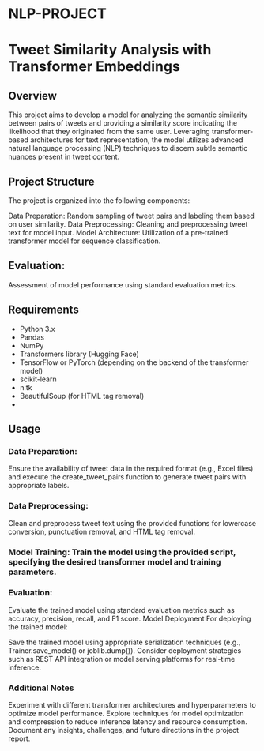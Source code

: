 ﻿# NLP-PROJECT
# Tweet Similarity Analysis with Transformer Embeddings
## Overview
This project aims to develop a model for analyzing the semantic similarity between pairs of tweets and providing a similarity score indicating the likelihood that they originated from the same user. Leveraging transformer-based architectures for text representation, the model utilizes advanced natural language processing (NLP) techniques to discern subtle semantic nuances present in tweet content.

## Project Structure
The project is organized into the following components:

Data Preparation: Random sampling of tweet pairs and labeling them based on user similarity.
Data Preprocessing: Cleaning and preprocessing tweet text for model input.
Model Architecture: Utilization of a pre-trained transformer model for sequence classification.
## Evaluation: 
Assessment of model performance using standard evaluation metrics.

## Requirements
+ Python 3.x
+ Pandas
+ NumPy
+ Transformers library (Hugging Face)
+ TensorFlow or PyTorch (depending on the backend of the transformer model)
+ scikit-learn
+ nltk
+ BeautifulSoup (for HTML tag removal)
+ 
## Usage
### Data Preparation: 
Ensure the availability of tweet data in the required format (e.g., Excel files) and execute the create_tweet_pairs function to generate tweet pairs with appropriate labels.
### Data Preprocessing: 
Clean and preprocess tweet text using the provided functions for lowercase conversion, punctuation removal, and HTML tag removal.
### Model Training: Train the model using the provided script, specifying the desired transformer model and training parameters.
### Evaluation: 
Evaluate the trained model using standard evaluation metrics such as accuracy, precision, recall, and F1 score.
Model Deployment
For deploying the trained model:

Save the trained model using appropriate serialization techniques (e.g., Trainer.save_model() or joblib.dump()).
Consider deployment strategies such as REST API integration or model serving platforms for real-time inference.
### Additional Notes
Experiment with different transformer architectures and hyperparameters to optimize model performance.
Explore techniques for model optimization and compression to reduce inference latency and resource consumption.
Document any insights, challenges, and future directions in the project report.
